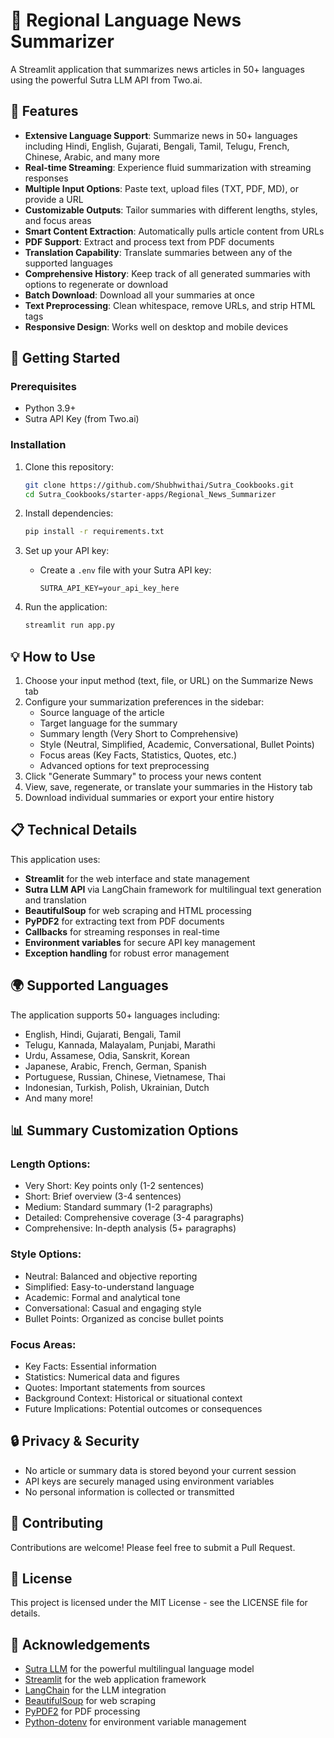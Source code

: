 # 📰 Regional Language News Summarizer

A Streamlit application that summarizes news articles in 50+ languages using the powerful Sutra LLM API from Two.ai.

## 🌟 Features

- **Extensive Language Support**: Summarize news in 50+ languages including Hindi, English, Gujarati, Bengali, Tamil, Telugu, French, Chinese, Arabic, and many more
- **Real-time Streaming**: Experience fluid summarization with streaming responses
- **Multiple Input Options**: Paste text, upload files (TXT, PDF, MD), or provide a URL
- **Customizable Outputs**: Tailor summaries with different lengths, styles, and focus areas
- **Smart Content Extraction**: Automatically pulls article content from URLs
- **PDF Support**: Extract and process text from PDF documents
- **Translation Capability**: Translate summaries between any of the supported languages
- **Comprehensive History**: Keep track of all generated summaries with options to regenerate or download
- **Batch Download**: Download all your summaries at once
- **Text Preprocessing**: Clean whitespace, remove URLs, and strip HTML tags
- **Responsive Design**: Works well on desktop and mobile devices

## 🚀 Getting Started

### Prerequisites

- Python 3.9+
- Sutra API Key (from Two.ai)

### Installation

1. Clone this repository:
   ```bash
   git clone https://github.com/Shubhwithai/Sutra_Cookbooks.git
   cd Sutra_Cookbooks/starter-apps/Regional_News_Summarizer
   ```

2. Install dependencies:
   ```bash
   pip install -r requirements.txt
   ```

3. Set up your API key:
   - Create a `.env` file with your Sutra API key:
     ```
     SUTRA_API_KEY=your_api_key_here
     ```

4. Run the application:
   ```bash
   streamlit run app.py
   ```

## 💡 How to Use

1. Choose your input method (text, file, or URL) on the Summarize News tab
2. Configure your summarization preferences in the sidebar:
   - Source language of the article
   - Target language for the summary
   - Summary length (Very Short to Comprehensive)
   - Style (Neutral, Simplified, Academic, Conversational, Bullet Points)
   - Focus areas (Key Facts, Statistics, Quotes, etc.)
   - Advanced options for text preprocessing
3. Click "Generate Summary" to process your news content
4. View, save, regenerate, or translate your summaries in the History tab
5. Download individual summaries or export your entire history

## 📋 Technical Details

This application uses:
- **Streamlit** for the web interface and state management
- **Sutra LLM API** via LangChain framework for multilingual text generation and translation
- **BeautifulSoup** for web scraping and HTML processing
- **PyPDF2** for extracting text from PDF documents
- **Callbacks** for streaming responses in real-time 
- **Environment variables** for secure API key management
- **Exception handling** for robust error management

## 🌍 Supported Languages

The application supports 50+ languages including:
- English, Hindi, Gujarati, Bengali, Tamil
- Telugu, Kannada, Malayalam, Punjabi, Marathi
- Urdu, Assamese, Odia, Sanskrit, Korean
- Japanese, Arabic, French, German, Spanish
- Portuguese, Russian, Chinese, Vietnamese, Thai
- Indonesian, Turkish, Polish, Ukrainian, Dutch
- And many more!

## 📊 Summary Customization Options

### Length Options:
- Very Short: Key points only (1-2 sentences)
- Short: Brief overview (3-4 sentences)
- Medium: Standard summary (1-2 paragraphs)
- Detailed: Comprehensive coverage (3-4 paragraphs)
- Comprehensive: In-depth analysis (5+ paragraphs)

### Style Options:
- Neutral: Balanced and objective reporting
- Simplified: Easy-to-understand language
- Academic: Formal and analytical tone
- Conversational: Casual and engaging style
- Bullet Points: Organized as concise bullet points

### Focus Areas:
- Key Facts: Essential information
- Statistics: Numerical data and figures
- Quotes: Important statements from sources
- Background Context: Historical or situational context
- Future Implications: Potential outcomes or consequences

## 🔒 Privacy & Security

- No article or summary data is stored beyond your current session
- API keys are securely managed using environment variables
- No personal information is collected or transmitted

## 🤝 Contributing

Contributions are welcome! Please feel free to submit a Pull Request.

## 📄 License

This project is licensed under the MIT License - see the LICENSE file for details.

## 🙏 Acknowledgements

- [Sutra LLM](https://www.two.ai/sutra) for the powerful multilingual language model
- [Streamlit](https://streamlit.io) for the web application framework
- [LangChain](https://www.langchain.com) for the LLM integration
- [BeautifulSoup](https://www.crummy.com/software/BeautifulSoup/) for web scraping
- [PyPDF2](https://pypdf2.readthedocs.io/) for PDF processing
- [Python-dotenv](https://github.com/theskumar/python-dotenv) for environment variable management
